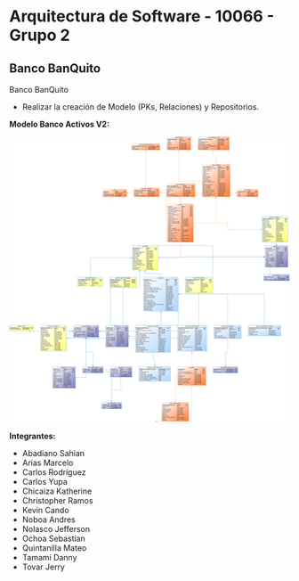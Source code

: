 # Arquitectura de Software - 10066 - Grupo 2

## Banco BanQuito

Banco BanQuito

- Realizar la creación de Modelo (PKs, Relaciones) y Repositorios.

**Modelo Banco Activos V2:**

![](./img/banquito_v2.4.svg)

**Integrantes:**

- Abadiano Sahian
- Arias Marcelo
- Carlos Rodríguez
- Carlos Yupa
- Chicaiza Katherine
- Christopher Ramos
- Kevin Cando
- Noboa Andres
- Nolasco Jefferson
- Ochoa Sebastian
- Quintanilla Mateo
- Tamami Danny
- Tovar Jerry
